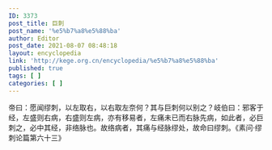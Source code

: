 ```yaml
---
ID: 3373
post_title: 巨刺
post_name: '%e5%b7%a8%e5%88%ba'
author: Editor
post_date: 2021-08-07 08:48:18
layout: encyclopedia
link: 'http://kege.org.cn/encyclopedia/%e5%b7%a8%e5%88%ba'
published: true
tags: [ ]
categories: [ ]
---
```

帝曰：愿闻缪刺，以左取右，以右取左奈何？其与巨刺何以别之？岐伯曰：邪客于经，左盛则右病，右盛则左病，亦有移易者，左痛未已而右脉先病，如此者，必巨刺之，必中其经，非络脉也。故络病者，其痛与经脉缪处，故命曰缪刺。《素问·缪刺论篇第六十三》